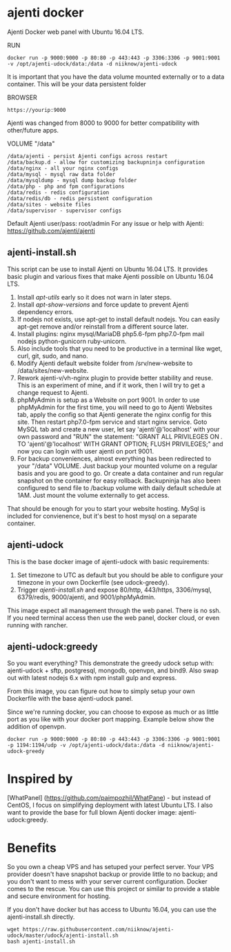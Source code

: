 # ajenti docker
Ajenti Docker web panel with Ubuntu 16.04 LTS.

RUN
```
docker run -p 9000:9000 -p 80:80 -p 443:443 -p 3306:3306 -p 9001:9001 -v /opt/ajenti-udock/data:/data -d niiknow/ajenti-udock
```

It is important that you have the data volume mounted externally or to a data container.  This will be your data persistent folder

BROWSER
```
https://yourip:9000
```

Ajenti was changed from 8000 to 9000 for better compatibility with other/future apps.

VOLUME "/data"
```
/data/ajenti - persist Ajenti configs across restart
/data/backup.d - allow for customizing backupninja configuration
/data/nginx - all your nginx configs
/data/mysql - mysql raw data folder
/data/mysqldump - mysql dump backup folder
/data/php - php and fpm configurations
/data/redis - redis configuration
/data/redis/db - redis persistent configuration
/data/sites - website files
/data/supervisor - supervisor configs
```

Default Ajenti user/pass: root/admin
For any issue or help with Ajenti: https://github.com/ajenti/ajenti

## ajenti-install.sh
This script can be use to install Ajenti on Ubuntu 16.04 LTS.  It provides basic plugin and various fixes that make Ajenti possible on Ubuntu 16.04 LTS.

1. Install *apt-utils* early so it does not warn in later steps.
2. Install *apt-show-versions* and force update to prevent Ajenti dependency errors.
3. If nodejs not exists, use apt-get to install default nodejs.  You can easily apt-get remove and/or reinstall from a different source later.  
4. Install plugins: nginx mysql/MariaDB php5.6-fpm php7.0-fpm mail nodejs python-gunicorn ruby-unicorn.
5. Also include tools that you need to be productive in a terminal like wget, curl, git, sudo, and nano.
6. Modify Ajenti default website folder from /srv/new-website to /data/sites/new-website.
7. Rework ajenti-v/vh-nginx plugin to provide better stability and reuse.  This is an experiment of mine, and if it work, then I will try to get a change request to Ajenti.
8. phpMyAdmin is setup as a Website on port 9001.  In order to use phpMyAdmin for the first time, you will need to go to Ajenti Websites tab, apply the config so that Ajenti generate the nginx config for this site.  Then restart php7.0-fpm service and start nginx service.  Goto MySQL tab and create a new user, let say 'ajenti'@'localhost' with your own password and "RUN" the statement: "GRANT ALL PRIVILEGES ON *.* TO 'ajenti'@'localhost' WITH GRANT OPTION; FLUSH PRIVILEGES;" and now you can login with user ajenti on port 9001.
9. For backup conveniences, almost everything has been redirected to your "/data" VOLUME.  Just backup your mounted volume on a regular basis and you are good to go.  Or create a data container and run regular snapshot on the container for easy rollback.  Backupninja has also been configured to send file to /backup volume with daily default schedule at 1AM.  Just mount the volume externally to get access.

That should be enough for you to start your website hosting.  MySql is included for convienence, but it's best to host mysql on a separate container.

## ajenti-udock
This is the base docker image of ajenti-udock with basic requirements:

1. Set timezone to UTC as default but you should be able to configure your timezone in your own Dockerfile (see udock-greedy).
2. Trigger *ajenti-install.sh* and expose 80/http, 443/https, 3306/mysql, 6379/redis, 9000/ajenti, and 9001/phpMyAdmin.

This image expect all management through the web panel.  There is no ssh.  If you need terminal access then use the web panel, docker cloud, or even running with rancher.

## ajenti-udock:greedy
So you want everything?  This demonstrate the greedy udock setup with: ajenti-udock + sftp, postgresql, mongodb, openvpn, and bind9.  Also swap out with latest nodejs 6.x with npm install gulp and express.

From this image, you can figure out how to simply setup your own Dockerfile with the base ajenti-udock panel.

Since we're running docker, you can choose to expose as much or as little port as you like with your docker port mapping.  Example below show the addition of openvpn.

```
docker run -p 9000:9000 -p 80:80 -p 443:443 -p 3306:3306 -p 9001:9001 -p 1194:1194/udp -v /opt/ajenti-udock/data:/data -d niiknow/ajenti-udock-greedy
```

# Inspired by
[WhatPanel] (https://github.com/paimpozhil/WhatPane) - but instead of CentOS, I focus on simplifying deployment with latest Ubuntu LTS.  I also want to provide the base for full blown Ajenti docker image: ajenti-udock:greedy.

# Benefits
So you own a cheap VPS and has setuped your perfect server.  Your VPS provider doesn't have snapshot backup or provide little to no backup; and you don't want to mess with your server current configuration.  Docker comes to the rescue.  You can use this project or similar to provide a stable and secure environment for hosting.

If you don't have docker but has access to Ubuntu 16.04, you can use the ajenti-install.sh directly.

```
wget https://raw.githubusercontent.com/niiknow/ajenti-udock/master/udock/ajenti-install.sh
bash ajenti-install.sh
```
